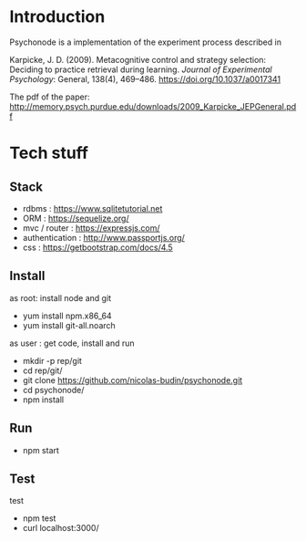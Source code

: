 


# Introduction

Psychonode is a implementation of the experiment process described in 

Karpicke, J. D. (2009). Metacognitive control and strategy selection: Deciding to practice retrieval during learning. _Journal of Experimental Psychology_: General, 138(4), 469–486. https://doi.org/10.1037/a0017341


The pdf of the paper: http://memory.psych.purdue.edu/downloads/2009_Karpicke_JEPGeneral.pdf


# Tech stuff

## Stack

* rdbms : https://www.sqlitetutorial.net
* ORM : https://sequelize.org/
* mvc / router : https://expressjs.com/
* authentication : http://www.passportjs.org/
* css : https://getbootstrap.com/docs/4.5


## Install

as root: install node and git

* yum install npm.x86_64
* yum install git-all.noarch
 
as user : get code, install and run

* mkdir -p rep/git
* cd rep/git/
* git clone https://github.com/nicolas-budin/psychonode.git
* cd psychonode/
* npm install

## Run

* npm start

## Test

test
 
* npm test
* curl localhost:3000/

